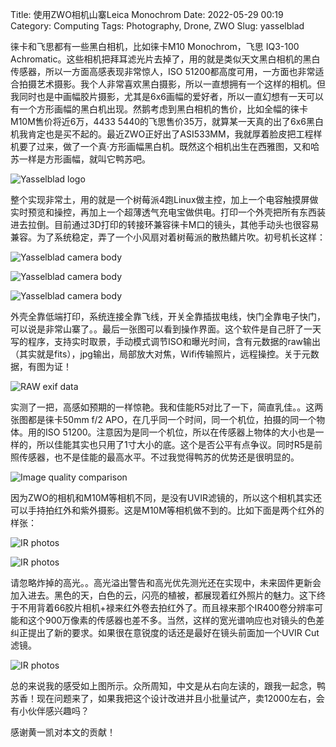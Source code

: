 Title: 使用ZWO相机山寨Leica Monochrom
Date: 2022-05-29 00:19
Category: Computing
Tags: Photography, Drone, ZWO
Slug: yasselblad

徕卡和飞思都有一些黑白相机，比如徕卡M10 Monochrom，飞思 IQ3-100 Achromatic。这些相机把拜耳滤光片去掉了，用的就是类似天文黑白相机的黑白传感器，所以一方面高感表现非常惊人，ISO 51200都高度可用，一方面也非常适合拍摄艺术摄影。我个人非常喜欢黑白摄影，所以一直想拥有一个这样的相机。但我同时也是中画幅胶片摄影，尤其是6x6画幅的爱好者，所以一直幻想有一天可以有一个方形画幅的黑白机出现。然鹅考虑到黑白相机的售价，比如全幅的徕卡 M10M售价将近6万，4433 5440的飞思售价35万，就算某一天真的出了6x6黑白机我肯定也是买不起的。最近ZWO正好出了ASI533MM，我就厚着脸皮把工程样机要了过来，做了一个真·方形画幅黑白机。既然这个相机出生在西雅图，又和哈苏一样是方形画幅，就叫它鸭苏吧。

![Yasselblad logo](/images/yasselblad_logo.png)

整个实现非常土，用的就是一个树莓派4跑Linux做主控，加上一个电容触摸屏做实时预览和操控，再加上一个超薄透气充电宝做供电。打印一个外壳把所有东西装进去拉倒。目前通过3D打印的转接环兼容徕卡M口的镜头，其他手动头也很容易兼容。为了系统稳定，弄了一个小风扇对着树莓派的散热鳍片吹。初号机长这样：

![Yasselblad camera body](/images/yasselblad_1.jpg)
 
![Yasselblad camera body](/images/yasselblad_2.jpg)

![Yasselblad camera body](/images/yasselblad_3.jpg)

外壳全靠低端打印，系统连接全靠飞线，开关全靠插拔电线，快门全靠电子快门，可以说是非常山寨了。。最后一张图可以看到操作界面。这个软件是自己肝了一天写的程序，支持实时取景，手动模式调节ISO和曝光时间，含有元数据的raw输出（其实就是fits），jpg输出，局部放大对焦，Wifi传输照片，远程操控。关于元数据，有图为证！

![RAW exif data](/images/yasselblad_fit_header.png)

实测了一把，高感如预期的一样惊艳。我和佳能R5对比了一下，简直乳佳。。这两张图都是徕卡50mm f/2 APO，在几乎同一个时间，同一个机位，拍摄的同一个物体。用的ISO 51200。注意因为是同一个机位，所以在传感器上物体的大小也是一样的，所以佳能其实也只用了1寸大小的底。这个是否公平有点争议。同时R5是前照传感器，也不是佳能的最高水平。不过我觉得鸭苏的优势还是很明显的。

![Image quality comparison](/images/yasselblad_comparison.jpg)

因为ZWO的相机和M10M等相机不同，是没有UVIR滤镜的，所以这个相机其实还可以手持拍红外和紫外摄影。这是M10M等相机做不到的。比如下面是两个红外的样张：

![IR photos](/images/yasselblad_photo_1.jpg)

![IR photos](/images/yasselblad_photo_2.jpg)

请忽略炸掉的高光。。高光溢出警告和高光优先测光还在实现中，未来固件更新会加入进去。黑色的天，白色的云，闪亮的植被，都展现着红外照片的魅力。这下终于不用背着66胶片相机+禄来红外卷去拍红外了。而且禄来那个IR400卷分辨率可能和这个900万像素的传感器也差不多。当然，这样的宽光谱响应也对镜头的色差纠正提出了新的要求。如果很在意锐度的话还是最好在镜头前面加一个UVIR Cut滤镜。

![IR photos](/images/yasselblad_duck.png)

总的来说我的感受如上图所示。众所周知，中文是从右向左读的，跟我一起念，鸭苏香！现在问题来了，如果我把这个设计改进并且小批量试产，卖12000左右，会有小伙伴感兴趣吗？

感谢黄一凯对本文的贡献！